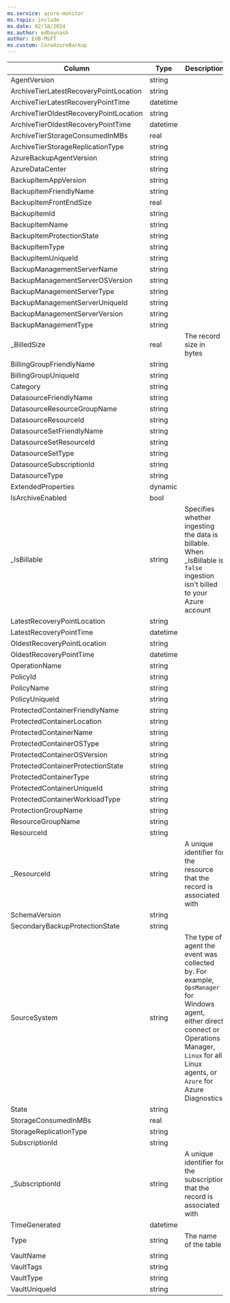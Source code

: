 ```yaml
---
ms.service: azure-monitor
ms.topic: include
ms.date: 02/18/2024
ms.author: edbaynash
author: EdB-MSFT
ms.custom: CoreAzureBackup
---
```



| Column | Type | Description |
|---|---|---|
| AgentVersion | string |   |
| ArchiveTierLatestRecoveryPointLocation | string |   |
| ArchiveTierLatestRecoveryPointTime | datetime |   |
| ArchiveTierOldestRecoveryPointLocation | string |   |
| ArchiveTierOldestRecoveryPointTime | datetime |   |
| ArchiveTierStorageConsumedInMBs | real |   |
| ArchiveTierStorageReplicationType | string |   |
| AzureBackupAgentVersion | string |   |
| AzureDataCenter | string |   |
| BackupItemAppVersion | string |   |
| BackupItemFriendlyName | string |   |
| BackupItemFrontEndSize | real |   |
| BackupItemId | string |   |
| BackupItemName | string |   |
| BackupItemProtectionState | string |   |
| BackupItemType | string |   |
| BackupItemUniqueId | string |   |
| BackupManagementServerName | string |   |
| BackupManagementServerOSVersion | string |   |
| BackupManagementServerType | string |   |
| BackupManagementServerUniqueId | string |   |
| BackupManagementServerVersion | string |   |
| BackupManagementType | string |   |
| _BilledSize | real | The record size in bytes |
| BillingGroupFriendlyName | string |   |
| BillingGroupUniqueId | string |   |
| Category | string |   |
| DatasourceFriendlyName | string |   |
| DatasourceResourceGroupName | string |   |
| DatasourceResourceId | string |   |
| DatasourceSetFriendlyName | string |   |
| DatasourceSetResourceId | string |   |
| DatasourceSetType | string |   |
| DatasourceSubscriptionId | string |   |
| DatasourceType | string |   |
| ExtendedProperties | dynamic |   |
| IsArchiveEnabled | bool |   |
| _IsBillable | string | Specifies whether ingesting the data is billable. When _IsBillable is `false` ingestion isn't billed to your Azure account |
| LatestRecoveryPointLocation | string |   |
| LatestRecoveryPointTime | datetime |   |
| OldestRecoveryPointLocation | string |   |
| OldestRecoveryPointTime | datetime |   |
| OperationName | string |   |
| PolicyId | string |   |
| PolicyName | string |   |
| PolicyUniqueId | string |   |
| ProtectedContainerFriendlyName | string |   |
| ProtectedContainerLocation | string |   |
| ProtectedContainerName | string |   |
| ProtectedContainerOSType | string |   |
| ProtectedContainerOSVersion | string |   |
| ProtectedContainerProtectionState | string |   |
| ProtectedContainerType | string |   |
| ProtectedContainerUniqueId | string |   |
| ProtectedContainerWorkloadType | string |   |
| ProtectionGroupName | string |   |
| ResourceGroupName | string |   |
| ResourceId | string |   |
| _ResourceId | string | A unique identifier for the resource that the record is associated with |
| SchemaVersion | string |   |
| SecondaryBackupProtectionState | string |   |
| SourceSystem | string | The type of agent the event was collected by. For example, `OpsManager` for Windows agent, either direct connect or Operations Manager, `Linux` for all Linux agents, or `Azure` for Azure Diagnostics |
| State | string |   |
| StorageConsumedInMBs | real |   |
| StorageReplicationType | string |   |
| SubscriptionId | string |   |
| _SubscriptionId | string | A unique identifier for the subscription that the record is associated with |
| TimeGenerated | datetime |   |
| Type | string | The name of the table |
| VaultName | string |   |
| VaultTags | string |   |
| VaultType | string |   |
| VaultUniqueId | string |   |
